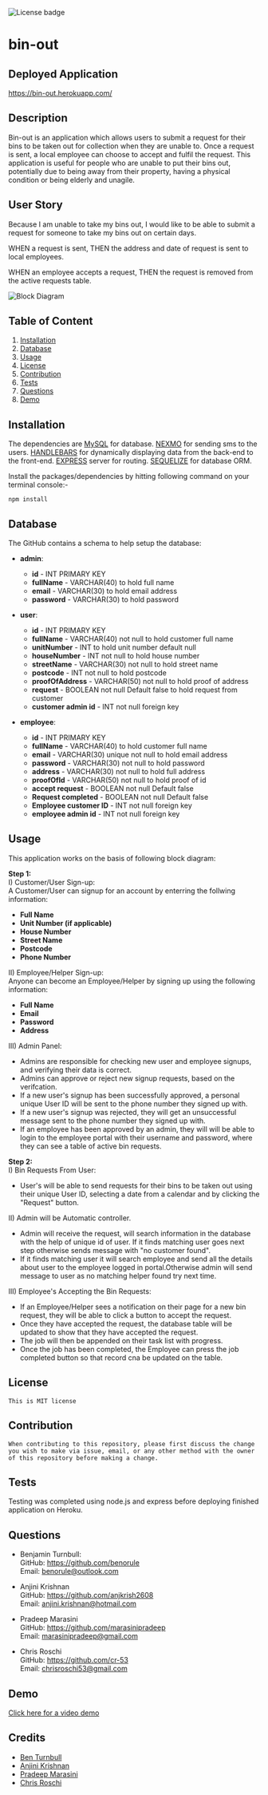 ![License badge](https://img.shields.io/badge/license-MIT-green)
# bin-out

## Deployed Application
https://bin-out.herokuapp.com/

## Description
Bin-out is an application which allows users to submit a request for their bins to be taken out for collection when they are unable to. Once a request is sent, a local employee can choose to accept and fulfil the request. This application is useful for people who are unable to put their bins out, potentially due to being away from their property, having a physical condition or being elderly and unagile.

## User Story
Because I am unable to take my bins out,
I would like to be able to submit a request for someone to take my bins out on certain days.

WHEN a request is sent, 
THEN the address and date of request is sent to local employees.

WHEN an employee accepts a request,
THEN the request is removed from the active requests table.

![Block Diagram](./public/images/Block_Diagram.png)

## Table of Content
1. [Installation](#Installation)
2. [Database](#Database)
3. [Usage](#Usage)
4. [License](#License)
5. [Contribution](#Contribution)
6. [Tests](#Tests)
7. [Questions](#Questions)
8. [Demo](#Demo)

## Installation
The dependencies are [MySQL](https://www.npmjs.com/package/mysql) for database.
[NEXMO](https://dashboard.nexmo.com/sign-in) for sending sms to the users.
[HANDLEBARS](https://handlebarsjs.com/) for dynamically displaying data from the back-end to the front-end.
[EXPRESS](https://expressjs.com/) server for routing.
[SEQUELIZE](https://sequelize.org/) for database ORM.

Install the packages/dependencies by hitting following command on your terminal console:-
```
npm install
```

## Database
The GitHub contains a schema to help setup the database:

* **admin**:
  * **id** - INT PRIMARY KEY
  * **fullName** - VARCHAR(40) to hold full name
  * **email** - VARCHAR(30) to hold email address
  * **password** - VARCHAR(30) to hold password

* **user**:
  * **id** - INT PRIMARY KEY
  * **fullName** -  VARCHAR(40) not null to hold customer full name
  * **unitNumber** -  INT  to hold unit number default null
  * **houseNumber** -  INT not null to hold house number
  * **streetName** -  VARCHAR(30) not null to hold street name
  * **postcode** -  INT not null to hold postcode
  * **proofOfAddress** -  VARCHAR(50) not null to hold proof of address
  * **request** -  BOOLEAN not null Default false to hold request from customer 
  * **customer admin id** - INT  not null foreign key

* **employee**:
  * **id** - INT PRIMARY KEY
  * **fullName** -  VARCHAR(40) to hold customer full name
  * **email** - VARCHAR(30) unique not null to hold email address
  * **password** - VARCHAR(30) not null to hold password
  * **address** - VARCHAR(30) not null to hold full address 
  * **proofOfId** -  VARCHAR(50) not null to hold proof of id
  * **accept request** -  BOOLEAN not null Default false
  * **Request completed** -  BOOLEAN not null Default false
  * **Employee customer ID** -  INT not null foreign key
  * **employee admin id** -  INT not null foreign key


## Usage
This application works on the basis of following block diagram:

**Step 1:** <br>
I) Customer/User Sign-up: <br>
A Customer/User can signup for an account by enterring the follwing information:
  * **Full Name**
  * **Unit Number (if applicable)** 
  * **House Number**
  * **Street Name** 
  * **Postcode** 
  * **Phone Number** 

II) Employee/Helper Sign-up: <br>
Anyone can become an Employee/Helper by signing up using the following information:
  * **Full Name**
  * **Email**
  * **Password**
  * **Address** 
  
III) Admin Panel:
  - Admins are responsible for checking new user and employee signups, and verifying their data is correct. 
  - Admins can approve or reject new signup requests, based on the verifcation.
  - If a new user's signup has been successfully approved, a personal unique User ID will be sent to the phone number they signed up with.
  - If a new user's signup was rejected, they will get an unsuccessful message sent to the phone number they signed up with.
  - If an employee has been approved by an admin, they will will be able to login to the employee portal with their username and password, where they can see a table of active bin requests.

**Step 2:** <br>
  I) Bin Requests From User:
  - User's will be able to send requests for their bins to be taken out using their unique User ID, selecting a date from a calendar and by clicking the "Request" button.

  II) Admin will be Automatic controller.
  - Admin will receive the request, will search information in the database with the help of unique id of user. If it finds matching user goes next step otherwise sends message with "no customer found".
  - If it finds matching user it will search employee and send all the details about user to the employee logged in portal.Otherwise admin will send message to user as no matching helper found try next time.
  
  III) Employee's Accepting the Bin Requests:
  - If an Employee/Helper sees a notification on their page for a new bin request, they will be able to click a button to accept the request.
  - Once they have accepted the request, the database table will be updated to show that they have accepted the request.
  - The job will then be appended on their task list with progress.
  - Once the job has been completed, the Employee can press the job completed button so that record cna be updated on the table.
  
## License
```
This is MIT license
```

## Contribution
```
When contributing to this repository, please first discuss the change you wish to make via issue, email, or any other method with the owner of this repository before making a change.
```

## Tests
Testing was completed using node.js and express before deploying finished application on Heroku.

## Questions
- Benjamin Turnbull: </br>
 GitHub: <a href="https://github.com/marasinipradeep">https://github.com/benorule</a> </br>
 Email: <a href="marasinipradeep@gmail.com">benorule@outlook.com</a>

- Anjini Krishnan </br>
 GitHub: <a href="https://github.com/marasinipradeep">https://github.com/anjkrish2608</a> </br>
 Email: <a href="marasinipradeep@gmail.com">anjini.krishnan@hotmail.com</a>

- Pradeep Marasini </br>
 GitHub: <a href="https://github.com/marasinipradeep">https://github.com/marasinipradeep</a> </br>
 Email: <a href="marasinipradeep@gmail.com">marasinipradeep@gmail.com</a>

- Chris Roschi </br>
 GitHub: <a href="https://github.com/marasinipradeep">https://github.com/cr-53</a> </br>
 Email: <a href="marasinipradeep@gmail.com">chrisroschi53@gmail.com</a>

  
## Demo
<a href="https://youtu.be/KxiwXnkHCB8">Click here for a video demo</a>

## Credits

* [Ben Turnbull](http://www.github.com/benorule)
* [Anjini Krishnan](http://www.github.com/anjkrish2608)
* [Pradeep Marasini](http://www.github.com/marasinipradeep)
* [Chris Roschi](http://www.github.com/CR-53)
